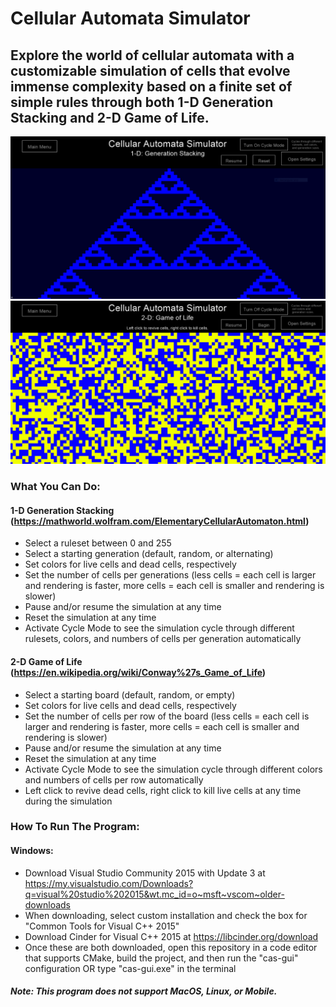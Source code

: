 # Cellular Automata Simulator
## Explore the world of cellular automata with a customizable simulation of cells that evolve immense complexity based on a finite set of simple rules through both 1-D Generation Stacking and 2-D Game of Life.

![1d](images/1d.PNG)
![2d](images/2d.PNG)

### What You Can Do:

#### 1-D Generation Stacking (https://mathworld.wolfram.com/ElementaryCellularAutomaton.html)
- Select a ruleset between 0 and 255
- Select a starting generation (default, random, or alternating)
- Set colors for live cells and dead cells, respectively
- Set the number of cells per generations (less cells = each cell is larger and rendering is faster, more cells = each cell is smaller and rendering is slower)
- Pause and/or resume the simulation at any time
- Reset the simulation at any time
- Activate Cycle Mode to see the simulation cycle through different rulesets, colors, and numbers of cells per generation automatically

#### 2-D Game of Life (https://en.wikipedia.org/wiki/Conway%27s_Game_of_Life)
- Select a starting board (default, random, or empty)
- Set colors for live cells and dead cells, respectively
- Set the number of cells per row of the board (less cells = each cell is larger and rendering is faster, more cells = each cell is smaller and rendering is slower)
- Pause and/or resume the simulation at any time
- Reset the simulation at any time
- Activate Cycle Mode to see the simulation cycle through different colors and numbers of cells per row automatically
- Left click to revive dead cells, right click to kill live cells at any time during the simulation

### How To Run The Program:

#### Windows:
- Download Visual Studio Community 2015 with Update 3 at https://my.visualstudio.com/Downloads?q=visual%20studio%202015&wt.mc_id=o~msft~vscom~older-downloads
- When downloading, select custom installation and check the box for "Common Tools for Visual C++ 2015"
- Download Cinder for Visual C++ 2015 at https://libcinder.org/download
- Once these are both downloaded, open this repository in a code editor that supports CMake, build the project, and then run the "cas-gui" configuration OR type "cas-gui.exe" in the terminal

##### Note: This program does not support MacOS, Linux, or Mobile.

